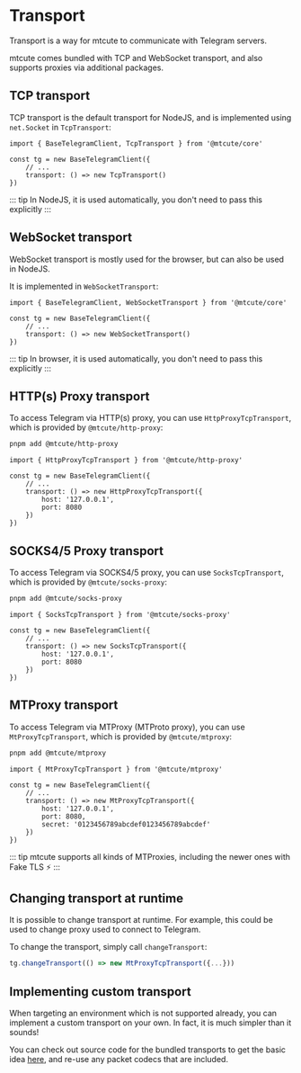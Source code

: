 # Transport

Transport is a way for mtcute to communicate with Telegram servers.

mtcute comes bundled with TCP and WebSocket transport, and also
supports proxies via additional packages.

## TCP transport

TCP transport is the default transport for NodeJS, and is implemented
using `net.Socket` in `TcpTransport`:

```ts{5}
import { BaseTelegramClient, TcpTransport } from '@mtcute/core'

const tg = new BaseTelegramClient({
    // ...
    transport: () => new TcpTransport()
})
```

::: tip
In NodeJS, it is used automatically, you don't need to pass this explicitly
:::

## WebSocket transport

WebSocket transport is mostly used for the browser,
but can also be used in NodeJS.

It is implemented in `WebSocketTransport`:

```ts{5}
import { BaseTelegramClient, WebSocketTransport } from '@mtcute/core'

const tg = new BaseTelegramClient({
    // ...
    transport: () => new WebSocketTransport()
})
```

::: tip
In browser, it is used automatically, you don't need to pass this explicitly
:::

## HTTP(s) Proxy transport

To access Telegram via HTTP(s) proxy, you can use
`HttpProxyTcpTransport`, which is provided
by `@mtcute/http-proxy`:

```bash
pnpm add @mtcute/http-proxy
```

```ts{5-8}
import { HttpProxyTcpTransport } from '@mtcute/http-proxy'

const tg = new BaseTelegramClient({
    // ...
    transport: () => new HttpProxyTcpTransport({
        host: '127.0.0.1',
        port: 8080
    })
})
```

## SOCKS4/5 Proxy transport

To access Telegram via SOCKS4/5 proxy, you can use
`SocksTcpTransport`, which is provided
by `@mtcute/socks-proxy`:

```bash
pnpm add @mtcute/socks-proxy
```

```ts{5-8}
import { SocksTcpTransport } from '@mtcute/socks-proxy'

const tg = new BaseTelegramClient({
    // ...
    transport: () => new SocksTcpTransport({
        host: '127.0.0.1',
        port: 8080
    })
})
```

## MTProxy transport

To access Telegram via MTProxy (MTProto proxy), you can use
`MtProxyTcpTransport`, which is provided by `@mtcute/mtproxy`:

```bash
pnpm add @mtcute/mtproxy
```

```ts{5-8}
import { MtProxyTcpTransport } from '@mtcute/mtproxy'

const tg = new BaseTelegramClient({
    // ...
    transport: () => new MtProxyTcpTransport({
        host: '127.0.0.1',
        port: 8080,
        secret: '0123456789abcdef0123456789abcdef'
    })
})
```

::: tip
mtcute supports all kinds of MTProxies, including the newer ones
with Fake TLS ⚡️
:::

## Changing transport at runtime

It is possible to change transport at runtime. For example, this
could be used to change proxy used to connect to Telegram.

To change the transport, simply call `changeTransport`:

```ts
tg.changeTransport(() => new MtProxyTcpTransport({...}))
```

## Implementing custom transport

When targeting an environment which is not supported already,
you can implement a custom transport on your own. In fact, it is
much simpler than it sounds!

You can check out source code for the bundled transports
to get the basic idea
[here](https://github.com/mtcute/mtcute/tree/master/packages/core/src/network/transports),
and re-use any packet codecs that are included.

[comment]: <> (TOOD: detailed docs on how this works)
